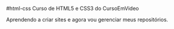 #html-css
Curso de HTML5 e CSS3 do CursoEmVideo

Aprendendo a criar sites e agora vou gerenciar meus repositórios.
